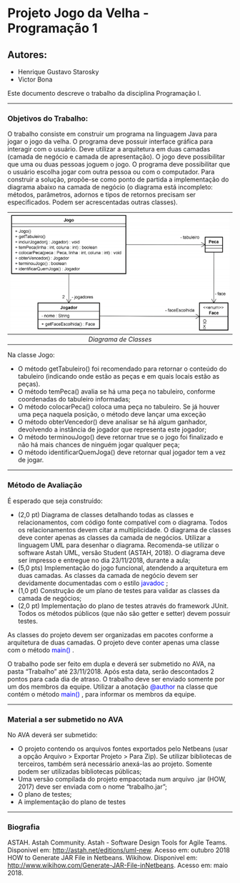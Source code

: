 # Projeto Jogo da Velha - Programação 1

## Autores:
+ Henrique Gustavo Starosky
+ Victor Bona

Este documento descreve o trabalho da disciplina Programação I.
___
### Objetivos do Trabalho:
O trabalho consiste em construir um programa na linguagem Java para jogar o jogo da velha.
O programa deve possuir interface gráfica para interagir com o usuário. Deve utilizar a arquitetura em duas camadas
(camada de negócio e camada de apresentação).
O jogo deve possibilitar que uma ou duas pessoas joguem o jogo. O programa deve possibilitar que o usuário escolha
jogar com outra pessoa ou com o computador.
Para construir a solução, propõe-se como ponto de partida a implementação do diagrama abaixo na camada de negócio
(o diagrama está incompleto: métodos, parâmetros, adornos e tipos de retornos precisam ser especificados. Podem ser
acrescentadas outras classes).

| ![](diagrama.png)  | 
|:--:| 
| *Diagrama de Classes* |

 Na classe Jogo:
* O método getTabuleiro() foi recomendado para retornar o conteúdo do tabuleiro (indicando onde estão as
peças e em quais locais estão as peças).
* O método temPeca() avalia se há uma peça no tabuleiro, conforme coordenadas do tabuleiro informadas;
* O método colocarPeca() coloca uma peça no tabuleiro. Se já houver uma peça naquela posição, o método
deve lançar uma exceção
* O método obterVencedor() deve analisar se há algum ganhador, devolvendo a instância de jogador que
representa este jogador;
* O método terminouJogo() deve retornar true se o jogo foi finalizado e não há mais chances de ninguém jogar
qualquer peça;
* O método identificarQuemJoga() deve retornar qual jogador tem a vez de jogar.
___
### Método de Avaliação
É esperado que seja construído:
* (2,0 pt) Diagrama de classes detalhando todas as classes e relacionamentos, com código fonte compatível com o
diagrama. Todos os relacionamentos devem citar a multiplicidade. O diagrama de classes deve conter apenas as
classes da camada de negócios. Utilizar a linguagem UML para desenhar o diagrama. Recomenda-se utilizar o
software Astah UML, versão Student (ASTAH, 2018). O diagrama deve ser impresso e entregue no dia 23/11/2018,
durante a aula;
* (5,0 pts) Implementação do jogo funcional, atendendo a arquitetura em duas camadas. As classes da camada de
negócio devem ser devidamente documentadas com o estilo <span style="color:blue"> javadoc </span>;
* (1,0 pt) Construção de um plano de testes para validar as classes da camada de negócios;
* (2,0 pt) Implementação do plano de testes através do framework JUnit. Todos os métodos públicos (que não são
getter e setter) devem possuir testes.

As classes do projeto devem ser organizadas em pacotes conforme a arquitetura de duas camadas. O projeto deve conter
apenas uma classe com o método <span style="color:blue"> main() </span>.

O trabalho pode ser feito em dupla e deverá ser submetido no AVA, na pasta “Trabalho” até 23/11/2018. Após esta data,
serão descontados 2 pontos para cada dia de atraso. O trabalho deve ser enviado somente por um dos membros da
equipe. Utilizar a anotação <span style="color:blue"> @author </span> na classe que contém o método <span style="color:blue"> main() </span>, para informar os membros da equipe.
___
### Material a ser submetido no AVA
No AVA deverá ser submetido:
* O projeto contendo os arquivos fontes exportados pelo Netbeans (usar a opção Arquivo > Exportar Projeto > Para
Zip). Se utilizar bibliotecas de terceiros, também será necessário anexá-las ao projeto. Somente podem ser utilizadas
bibliotecas públicas;
* Uma versão compilada do projeto empacotada num arquivo .jar (HOW, 2017) deve ser enviada com o nome
“trabalho.jar”;
* O plano de testes;
* A implementação do plano de testes
___
### Biografia
ASTAH. Astah Community. Astah - Software Design Tools for Agile Teams. Disponivel em: <http://astah.net/editions/uml-new>. Acesso em: outubro 2018
HOW to Generate JAR File in Netbeans. Wikihow. Disponivel em: <http://www.wikihow.com/Generate-JAR-File-inNetbeans>. Acesso em: maio 2018.
